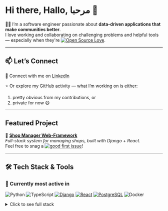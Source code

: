 # Hi there, Hallo, مرحبا 👋

👨‍💻 I’m a software engineer passionate about **data-driven applications that make communities better**.  
I love working and collaborating on challenging problems and helpful tools — especially when they're [![Open Source Love](https://badges.frapsoft.com/os/v1/open-source.svg?v=103)](https://github.com/ellerbrock/open-source-badges/).  

---

## 📫 Let’s Connect
💼 Connect with me on [LinkedIn](https://www.linkedin.com/in/marwa-maghnie/)

⭐ Or explore my GitHub activity — what I’m working on is either:  
1. pretty obvious from my contributions, or  
2. private for now 😄
   
---

## Featured Project
🔗 [**Shop Manager Web-Framework**](https://github.com/Maghnie/shop-manager)  
*Full-stack system for managing shops, built with Django + React.*  
Feel free to snag a [![good first issue](https://img.shields.io/badge/good%20first%20issue-7057ff?style=plastic&labelColor=7057ff&color=7057ff)](https://github.com/Maghnie/shop-manager/issues/3)!

---

## 🛠️ Tech Stack & Tools

### 🚀 Currently most active in

![Python](https://img.shields.io/badge/python-3670A0?style=for-the-badge&logo=python&logoColor=ffdd54) 
![TypeScript](https://img.shields.io/badge/typescript-%23007ACC.svg?style=for-the-badge&logo=typescript&logoColor=white)
[![Django](https://img.shields.io/badge/Django-092E20?style=for-the-badge&logo=django&logoColor=white)](https://djangoproject.com)
[![React](https://img.shields.io/badge/React-61DAFB?style=for-the-badge&logo=react&logoColor=black)](https://reactjs.org)
[![PostgreSQL](https://img.shields.io/badge/PostgreSQL-336791?style=for-the-badge&logo=postgresql&logoColor=white)](https://www.postgresql.org)
![Docker](https://img.shields.io/badge/docker-%230db7ed.svg?style=for-the-badge&logo=docker&logoColor=white)

<details>
  <summary>Click to see full stack</summary>

### 💻 Programming Languages

![Python](https://img.shields.io/badge/python-3670A0?style=for-the-badge&logo=python&logoColor=ffdd54) 
![TypeScript](https://img.shields.io/badge/typescript-%23007ACC.svg?style=for-the-badge&logo=typescript&logoColor=white)
![JavaScript](https://img.shields.io/badge/javascript-%23323330.svg?style=for-the-badge&logo=javascript&logoColor=%23F7DF1E)
![Java](https://img.shields.io/badge/java-%23ED8B00.svg?style=for-the-badge&logo=openjdk&logoColor=white)
![C++](https://img.shields.io/badge/c++-%2300599C.svg?style=for-the-badge&logo=c%2B%2B&logoColor=white)
![C](https://img.shields.io/badge/c-%2300599C.svg?style=for-the-badge&logo=c&logoColor=white) 
![Scala](https://img.shields.io/badge/scala-%23DC322F.svg?style=for-the-badge&logo=scala&logoColor=white) 
![PHP](https://img.shields.io/badge/php-%23777BB4.svg?style=for-the-badge&logo=php&logoColor=white)

### 🌐 Web Development

[![Django](https://img.shields.io/badge/Django-092E20?style=for-the-badge&logo=django&logoColor=white)](https://djangoproject.com)
[![React](https://img.shields.io/badge/React-61DAFB?style=for-the-badge&logo=react&logoColor=black)](https://reactjs.org)
![HTML5](https://img.shields.io/badge/html5-%23E34F26.svg?style=for-the-badge&logo=html5&logoColor=white)
![CSS3](https://img.shields.io/badge/css3-%231572B6.svg?style=for-the-badge&logo=css3&logoColor=white)
[![Vite](https://img.shields.io/badge/Vite-646CFF?style=for-the-badge&logo=vite&logoColor=white)](https://vitejs.dev)
[![Streamlit](https://img.shields.io/badge/Streamlit-FF4B4B?style=for-the-badge&logo=streamlit&logoColor=white)](https://streamlit.io)

### 🗄️ Databases

[![PostgreSQL](https://img.shields.io/badge/PostgreSQL-336791?style=for-the-badge&logo=postgresql&logoColor=white)](https://www.postgresql.org)
[![MongoDB](https://img.shields.io/badge/MongoDB-%234ea94b.svg?style=for-the-badge&logo=mongodb&logoColor=white)](https://mongodb.com)
[![CrateDB](https://img.shields.io/badge/CrateDB-FF6900?style=for-the-badge&logo=data:image/svg+xml;base64,PHN2ZyB3aWR0aD0iMjQiIGhlaWdodD0iMjQiIHZpZXdCb3g9IjAgMCAyNCAyNCIgZmlsbD0ibm9uZSIgeG1sbnM9Imh0dHA6Ly93d3cudzMub3JnLzIwMDAvc3ZnIj4KPHBhdGggZD0iTTEyIDJMMjIgN1YxN0wxMiAyMkwyIDEyTDEyIDJaIiBmaWxsPSJ3aGl0ZSIvPgo8L3N2Zz4K&logoColor=white)](https://crate.io)
[![GraphDB](https://img.shields.io/badge/GraphDB-0085C3?style=for-the-badge&logoColor=white)](https://graphdb.ontotext.com)

### 📊 Data Science & Analytics

![NumPy](https://img.shields.io/badge/numpy-%23013243.svg?style=for-the-badge&logo=numpy&logoColor=white)
![Pandas](https://img.shields.io/badge/pandas-%23150458.svg?style=for-the-badge&logo=pandas&logoColor=white)
![scikit-learn](https://img.shields.io/badge/scikit--learn-%23F7931E.svg?style=for-the-badge&logo=scikit-learn&logoColor=white)
[![sktime](https://img.shields.io/badge/sktime-228B22?style=for-the-badge&logoColor=white)](https://www.sktime.net)
![SciPy](https://img.shields.io/badge/SciPy-%230C55A5.svg?style=for-the-badge&logo=scipy&logoColor=%white)
[![pgmpy](https://img.shields.io/badge/pgmpy-FF6B35?style=for-the-badge&logoColor=white)](https://pgmpy.org)

### 📈 Data Visualization
[![Matplotlib](https://img.shields.io/badge/Matplotlib-11557c?style=for-the-badge&logo=matplotlib&logoColor=white)](https://matplotlib.org)
![Plotly](https://img.shields.io/badge/Plotly-%233F4F75.svg?style=for-the-badge&logo=plotly&logoColor=white)
[![Seaborn](https://img.shields.io/badge/Seaborn-388E3C?style=for-the-badge&logoColor=white)](https://seaborn.pydata.org)
[![Mermaid](https://img.shields.io/badge/Mermaid-FF3670?style=for-the-badge&logo=mermaid&logoColor=white)](https://mermaid.js.org)
![Grafana](https://img.shields.io/badge/grafana-%23F46800.svg?style=for-the-badge&logo=grafana&logoColor=white)

### 🔬 Scientific Computing
[![MATLAB](https://img.shields.io/badge/MATLAB-0076A8?style=for-the-badge&logo=mathworks&logoColor=white)](https://mathworks.com/products/matlab.html)
[![Mathematica](https://img.shields.io/badge/Mathematica-DD1100?style=for-the-badge&logo=wolfram-mathematica&logoColor=white)](https://www.wolfram.com/mathematica/)
[![OpenModelica](https://img.shields.io/badge/OpenModelica-CF2029?style=for-the-badge&logo=openmodelica&logoColor=white)](https://www.openmodelica.org)

### 🏗️ Build Tools & Configuration
[![CMake](https://img.shields.io/badge/CMake-064F8C?style=for-the-badge&logo=cmake&logoColor=white)](https://cmake.org)
![Docker](https://img.shields.io/badge/docker-%230db7ed.svg?style=for-the-badge&logo=docker&logoColor=white)

### 📝 Data Formats & Markup
![Markdown](https://img.shields.io/badge/markdown-%23000000.svg?style=for-the-badge&logo=markdown&logoColor=white)
![LaTeX](https://img.shields.io/badge/latex-%23008080.svg?style=for-the-badge&logo=latex&logoColor=white)
[![JSON](https://img.shields.io/badge/JSON-000000?style=for-the-badge&logo=json&logoColor=white)](https://www.json.org)
[![YAML](https://img.shields.io/badge/YAML-CB171E?style=for-the-badge&logo=yaml&logoColor=white)](https://yaml.org)
[![TOML](https://img.shields.io/badge/TOML-9C4221?style=for-the-badge&logo=toml&logoColor=white)](https://toml.io)

### 🖥️ Operating Systems & Shell
![Linux](https://img.shields.io/badge/Linux-FCC624?style=for-the-badge&logo=linux&logoColor=black)
![Ubuntu](https://img.shields.io/badge/Ubuntu-E95420?style=for-the-badge&logo=ubuntu&logoColor=white)
![Windows](https://img.shields.io/badge/Windows-0078D6?style=for-the-badge&logo=windows&logoColor=white)
![Bash Script](https://img.shields.io/badge/bash_script-%23121011.svg?style=for-the-badge&logo=gnu-bash&logoColor=white)
![Windows Terminal](https://img.shields.io/badge/Windows%20Terminal-%234D4D4D.svg?style=for-the-badge&logo=windows-terminal&logoColor=white)
![PowerShell](https://img.shields.io/badge/PowerShell-%235391FE.svg?style=for-the-badge&logo=powershell&logoColor=white)

### 🧪 Testing
[![pytest](https://img.shields.io/badge/pytest-0A9EDC?style=for-the-badge&logo=pytest&logoColor=white)](https://pytest.org)
[![unittest](https://img.shields.io/badge/unittest-3670A0?style=for-the-badge&logo=python&logoColor=white)](https://docs.python.org/3/library/unittest.html)
![Jest](https://img.shields.io/badge/-jest-%23C21325?style=for-the-badge&logo=jest&logoColor=white)
![Vitest](https://img.shields.io/badge/-Vitest-252529?style=for-the-badge&logo=vitest&logoColor=FCC72B)
![Playwright](https://img.shields.io/badge/-playwright-%232EAD33?style=for-the-badge&logo=playwright&logoColor=white)
[![tcunit](https://img.shields.io/badge/tcunit-1E90FF?style=for-the-badge&logoColor=white)](https://tcunit.org)

### 🌐 IoT & Smart Buildings
[![FIWARE](https://img.shields.io/badge/FIWARE-5DC0CF?style=for-the-badge&logoColor=white)](https://www.fiware.org)
[![BACnet](https://img.shields.io/badge/BACnet-004080?style=for-the-badge&logoColor=white)](https://bacnet.org)
[![BAC0](https://img.shields.io/badge/BAC0-2E8B57?style=for-the-badge&logoColor=white)](https://bac0.readthedocs.io)
[![Brick](https://img.shields.io/badge/Brick-B8860B?style=for-the-badge&logoColor=white)](https://brickschema.org)
[![TwinCAT](https://img.shields.io/badge/TwinCAT-0078D4?style=for-the-badge&logoColor=white)](https://www.beckhoff.com/twincat/)
[![MQTT](https://img.shields.io/badge/MQTT-660066?style=for-the-badge&logo=mqtt&logoColor=white)](https://mqtt.org)
</details>
